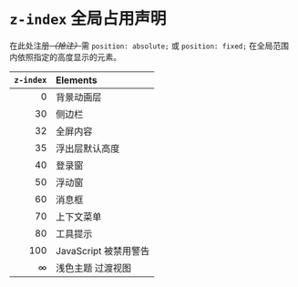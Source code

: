 # `z-index` 全局占用声明

在此处注册<wbr>*~~（抢注）~~*<wbr>需 `position: absolute;` 或 `position: fixed;` 在全局范围内依照指定的高度显示的元素。

| `z-index` | Elements |
| ---: | :--- |
| 0 | 背景动画层 |
| 30 | 侧边栏 |
| 32 | 全屏内容 |
| 35 | 浮出层默认高度 |
| 40 | 登录窗 |
| 50 | 浮动窗 |
| 60 | 消息框 |
| 70 | 上下文菜单 |
| 80 | 工具提示 |
| 100 | JavaScript 被禁用警告 |
| ∞ <!-- infinity --> | 浅色主题 过渡视图 |
